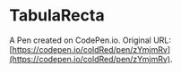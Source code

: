 # TabulaRecta

A Pen created on CodePen.io. Original URL: [https://codepen.io/coldRed/pen/zYmjmRv](https://codepen.io/coldRed/pen/zYmjmRv).

